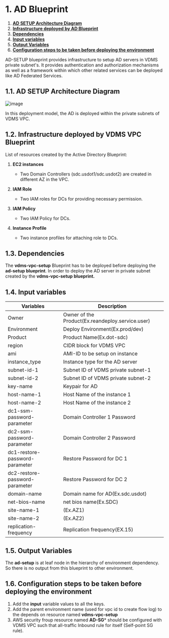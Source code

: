 # 1. **AD Blueprint**

1. [**AD SETUP Architecture Diagram**](#11-ad-setup-architecture-diagram)
1. [**Infrastructure deployed by AD Blueprint**](#12-infrastructure-deployed-by-vdms-vpc-blueprint)
1. [**Dependencies**](#13-dependencies)
1. [**Input variables**](#14-input-variables)
1. [**Output Variables**](#15-output-variables)
1. [**Configuration steps to be taken before deploying the environment**](#16-configuration-steps-to-be-taken-before-deploying-the-environment)

AD-SETUP blueprint provides infrastructure to setup AD servers in VDMS private subnet's. It provides authentication and authorization mechanisms as well as a framework within which other related services can be deployed like AD Federated Services.
## 1.1. **AD SETUP Architecture Diagram**

![image](https://user-images.githubusercontent.com/20499487/32878497-38411820-cacc-11e7-9695-098765f317f1.png)

In this deployment model, the AD is deployed within the private subnets of VDMS VPC. 

## 1.2. **Infrastructure deployed by VDMS VPC Blueprint**

List of resources created by the Active Directory Blueprint:

1. **EC2 instances**

    * Two Domain Controllers (sdc.usdot1/sdc.usdot2) are created in different AZ in the VPC.

1. **IAM Role**

    * Two IAM roles for DCs for providing necessary permission.
    
1. **IAM Policy**

    * Two IAM Policy for DCs.
    
1. **Instance Profile**

    *  Two instance profiles for attaching role to DCs.
    
## 1.3. **Dependencies**

The **vdms-vpc-setup** Blueprint has to be deployed before deploying the **ad-setup blueprint**. In order to deploy the AD server in private subnet created by the **vdms-vpc-setup blueprint.**

## 1.4. **Input variables**

|    **Variables**               |         **Description**                                  |
|--------------------------------|--------------------------------------------------|
| Owner                          | Owner of the Product(Ex.reandeploy.service.user)         |
| Environment                    | Deploy Environment(Ex.prod/dev)                          |
| Product                        | Product Name(Ex.dot-sdc)                                 |
| region                         | CIDR block for VDMS VPC                                  |
| ami                            | AMI-ID to be setup on instance                           |
| instance_type                  | Instance type for the AD server                          |
| subnet-id-1                    | Subnet ID of VDMS private subnet-1                       |
| subnet-id-2                    | Subnet ID of VDMS private subnet-2                       |
| key-name                       | Keypair for AD                                           |
| host-name-1                    | Host Name of the instance 1                              |
| host-name-2                    | Host Name of the instance 2                              |
| dc1-ssm-password-parameter     | Domain Controller 1 Password                             |
| dc2-ssm-password-parameter     | Domain Controller 2 Password                             |
| dc1-restore-password-parameter | Restore Password for DC 1                                |
| dc2-restore-password-parameter | Restore Password for DC 2                                |
| domain-name                    | Domain name for AD(Ex.sdc.usdot)                         |
| net-bios-name                  | net bios name(Ex.SDC)                                    |
| site-name-1                    | (Ex.AZ1)                               |
| site-name-2                    | (Ex.AZ2)                               |
| replication-frequency          | Replication frequency(EX.15)       |

## 1.5. **Output Variables**
 The **ad-setup** is at leaf node in the hierarchy of environment dependency. So there is no output from this blueprint to other 
 environment.

## 1.6. **Configuration steps to be taken before deploying the environment**  

1. Add the **input** variable values to all the keys.
1. Add the parent environment name (used for vpc id to create flow log) to the depends on resource named **vdms-vpc-setup**
1. AWS security froup resource named **AD-SG*** should be configured with VDMS VPC such that all-traffic Inbound rule for itself (Self-point SG rule).        
